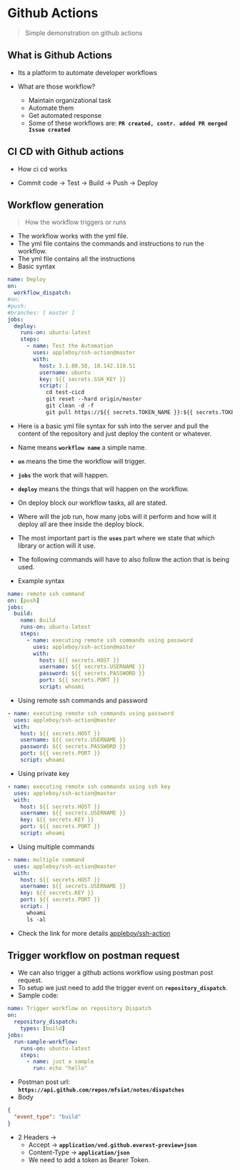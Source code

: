 # Github Actions

> Simple demonstration on github actions

## What is Github Actions

- Its a platform to automate developer workflows

- What are those workflow?
  - Maintain organizational task
  - Automate them
  - Get automated response
  - Some of these workflows are: **`PR created, contr. added PR merged Issue created`**

## CI CD with Github actions

- How ci cd works

- Commit code -> Test -> Build -> Push -> Deploy

## Workflow generation

> How the workflow triggers or runs

- The workflow works with the yml file.
- The yml file contains the commands and instructions to run the workflow.
- The yml file contains all the instructions
- Basic syntax

```yml
name: Deploy
on:
  workflow_dispatch:
#on:
#push:
#branches: [ master ]
jobs:
  deploy:
    runs-on: ubuntu-latest
    steps:
      - name: Test the Automation
        uses: appleboy/ssh-action@master
        with:
          host: 3.1.80.58, 18.142.118.51
          username: ubuntu
          key: ${{ secrets.SSH_KEY }}
          script: |
            cd test-cicd 
            git reset --hard origin/master 
            git clean -d -f 
            git pull https://${{ secrets.TOKEN_NAME }}:${{ secrets.TOKEN }}@github.com/mfsiat/test-cicd.git
```

- Here is a basic yml file syntax for ssh into the server and pull the content of the repository and just deploy the content or whatever.
- Name means **`workflow name`** a simple name.
- **`on`** means the time the workflow will trigger.
- **`jobs`** the work that will happen.
- **`deploy`** means the things that will happen on the workflow.
- On deploy block our workflow tasks, all are stated.
- Where will the job run, how many jobs will it perform and how will it deploy all are thee inside the deploy block.
- The most important part is the **`uses`** part where we state that which library or action will it use.
- The following commands will have to also follow the action that is being used.

- Example syntax

```yml
name: remote ssh command
on: [push]
jobs:
  build:
    name: Build
    runs-on: ubuntu-latest
    steps:
      - name: executing remote ssh commands using password
        uses: appleboy/ssh-action@master
        with:
          host: ${{ secrets.HOST }}
          username: ${{ secrets.USERNAME }}
          password: ${{ secrets.PASSWORD }}
          port: ${{ secrets.PORT }}
          script: whoami
```

- Using remote ssh commands and password

```yml
- name: executing remote ssh commands using password
  uses: appleboy/ssh-action@master
  with:
    host: ${{ secrets.HOST }}
    username: ${{ secrets.USERNAME }}
    password: ${{ secrets.PASSWORD }}
    port: ${{ secrets.PORT }}
    script: whoami
```

- Using private key

```yml
- name: executing remote ssh commands using ssh key
  uses: appleboy/ssh-action@master
  with:
    host: ${{ secrets.HOST }}
    username: ${{ secrets.USERNAME }}
    key: ${{ secrets.KEY }}
    port: ${{ secrets.PORT }}
    script: whoami
```

- Using multiple commands

```yml
- name: multiple command
  uses: appleboy/ssh-action@master
  with:
    host: ${{ secrets.HOST }}
    username: ${{ secrets.USERNAME }}
    key: ${{ secrets.KEY }}
    port: ${{ secrets.PORT }}
    script: |
      whoami
      ls -al
```

- Check the link for more details [appleboy/ssh-action](https://github.com/appleboy/ssh-action)

## Trigger workflow on postman request

- We can also trigger a github actions workflow using postman post request.
- To setup we just need to add the trigger event on **`repository_dispatch`**.
- Sample code:

```yml
name: Trigger workflow on repository Dispatch
on:
  repository_dispatch:
    types: [build]
jobs:
  run-sample-workflow:
    runs-on: ubuntu-latest
    steps:
      - name: just a sample
        run: echo "hello"
```

- Postman post url: **`https://api.github.com/repos/mfsiat/notes/dispatches`**
- Body

```json
{
  "event_type": "build"
}
```

- 2 Headers ->
  - Accept -> **`application/vnd.github.everest-preview+json`**
  - Content-Type -> **`application/json`**
  - We need to add a token as Bearer Token.
